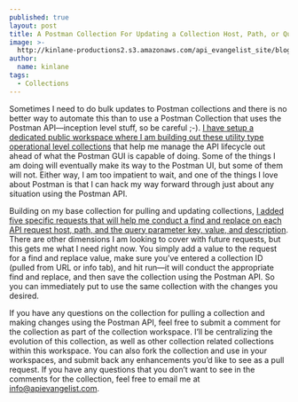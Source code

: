 ```yaml
---
published: true
layout: post
title: A Postman Collection For Updating a Collection Host, Path, or Query Parameter
image: >-
  http://kinlane-productions2.s3.amazonaws.com/api_evangelist_site/blog/screen_shot_2020_11_30_at_5.23.57_pm.png
author:
  name: kinlane
tags:
  - Collections
---
```

Sometimes I need to do bulk updates to Postman collections and there is no better way to automate this than to use a Postman Collection that uses the Postman API—inception level stuff, so be careful ;-). [I have setup a dedicated public workspace where I am building out these utility type operational level collections](https://www.postman.com/api-evangelist/workspace/collections/overview) that help me manage the API lifecycle out ahead of what the Postman GUI is capable of doing. Some of the things I am doing will eventually make its way to the Postman UI, but some of them will not. Either way, I am too impatient to wait, and one of the things I love about Postman is that I can hack my way forward through just about any situation using the Postman API. 

Building on my base collection for pulling and updating collections, [I added five specific requests that will help me conduct a find and replace on each API request host, path, and the query parameter key, value, and description](https://www.postman.com/api-evangelist/workspace/collections/documentation/35240-6231fa2a-fb8a-45f1-96a1-f1a6e235362e). There are other dimensions I am looking to cover with future requests, but this gets me what I need right now. You simply add a value to the request for a find and replace value, make sure you’ve entered a collection ID (pulled from URL or info tab), and hit run—it will conduct the appropriate find and replace, and then save the collection using the Postman API. So you can immediately put to use the same collection with the changes you desired.

If you have any questions on the collection for pulling a collection and making changes using the Postman API, feel free to submit a comment for the collection as part of the collection workspace. I’ll be centralizing the evolution of this collection, as well as other collection related collections within this workspace. You can also fork the collection and use in your workspaces, and submit back any enhancements you’d like to see as a pull request. If you have any questions that you don’t want to see in the comments for the collection, feel free to email me at [info@apievangelist.com](mailto:info@apievangelist.com).